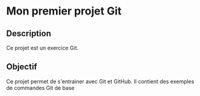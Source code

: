  # Mon premier projet Git 

 ## Description 
 Ce projet est un exercice Git. 

 ## Objectif
 Ce projet permet de s'entrainer avec Git et GitHub.
 Il contient des exemples de commandes Git de base